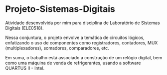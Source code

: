 # Projeto-Sistemas-Digitais
Atividade desenvolvida por mim para disciplina de Laboratório de Sistemas Digitais (ELE0518).

Nessa conjuntura, o projeto envolve a temática de circuitos lógicos, enfatizando o uso de componentes como registradores, contadores, MUX (multiplexadores), somadores, comparadores, etc.

Em suma, o trabalho está associado a construção de um relógio digital, bem como uma máquina de venda de refrigerantes, usando a software QUARTUS II - Intel.
